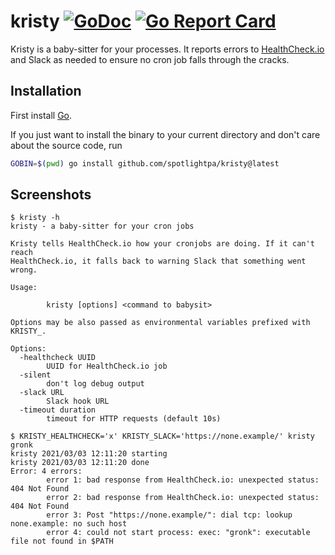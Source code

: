 # kristy [![GoDoc](https://godoc.org/github.com/spotlightpa/kristy?status.svg)](https://godoc.org/github.com/spotlightpa/kristy) [![Go Report Card](https://goreportcard.com/badge/github.com/spotlightpa/kristy)](https://goreportcard.com/report/github.com/spotlightpa/kristy)

Kristy is a baby-sitter for your processes. It reports errors to [HealthCheck.io](https://HealthCheck.io) and Slack as needed to ensure no cron job falls through the cracks.

## Installation

First install [Go](http://golang.org).

If you just want to install the binary to your current directory and don't care about the source code, run

```bash
GOBIN=$(pwd) go install github.com/spotlightpa/kristy@latest
```

## Screenshots

```
$ kristy -h
kristy - a baby-sitter for your cron jobs

Kristy tells HealthCheck.io how your cronjobs are doing. If it can't reach
HealthCheck.io, it falls back to warning Slack that something went wrong.

Usage:

        kristy [options] <command to babysit>

Options may be also passed as environmental variables prefixed with KRISTY_.

Options:
  -healthcheck UUID
        UUID for HealthCheck.io job
  -silent
        don't log debug output
  -slack URL
        Slack hook URL
  -timeout duration
        timeout for HTTP requests (default 10s)

$ KRISTY_HEALTHCHECK='x' KRISTY_SLACK='https://none.example/' kristy gronk
kristy 2021/03/03 12:11:20 starting
kristy 2021/03/03 12:11:20 done
Error: 4 errors:
        error 1: bad response from HealthCheck.io: unexpected status: 404 Not Found
        error 2: bad response from HealthCheck.io: unexpected status: 404 Not Found
        error 3: Post "https://none.example/": dial tcp: lookup none.example: no such host
        error 4: could not start process: exec: "gronk": executable file not found in $PATH
```
